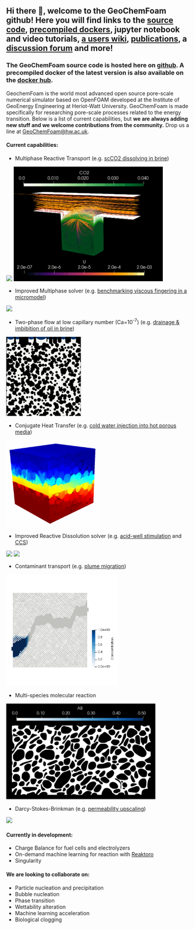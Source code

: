 ## Hi there 👋, welcome to the GeoChemFoam github! Here you will find links to the [source code](https://github.com/GeoChemFoam/GeoChemFoam-4.8), [precompiled dockers](https://hub.docker.com/r/jcmaes), jupyter notebook and video tutorials, [a users wiki](https://github.com/GeoChemFoam/GeoChemFoam/wiki), [publications](https://github.com/GeoChemFoam/GeoChemFoam/tree/main/GeoChemFoam_Papers), a [discussion forum](https://github.com/GeoChemFoam/GeoChemFoam/discussions) and more!

### The GeoChemFoam source code is hosted here on [github](https://github.com/GeoChemFoam/GeoChemFoam-4.6/blob/main/doc/GeoChemFoam-User-Guide.pdf). A precompiled docker of the latest version is also available on the [docker hub](https://hub.docker.com/r/jcmaes/geochemfoam-4.8).

GeochemFoam is the world most advanced open source pore-scale numerical simulator based on OpenFOAM developed at the Institute of GeoEnergy Engineering at Heriot-Watt University. GeoChemFoam is made specifically for researching pore-scale processes related to the energy transition. Below is a list of current capabilities, but __we are always adding new stuff and we welcome contributions from the community.__ Drop us a line at GeoChemFoam@hw.ac.uk.

#### __Current capabilities:__
- Multiphase Reactive Transport (e.g. [scCO2 dissolving in brine](https://arxiv.org/pdf/2103.03579.pdf))

<img src="https://github.com/GeoChemFoam/GeoChemFoam/blob/main/wikiImages/multiphaseReactive.gif" width="300"> <img src="https://github.com/GeoChemFoam/GeoChemFoam/blob/main/wikiImages/CavityDissolution.gif" width="400">

- Improved Multiphase solver (e.g. [benchmarking viscous fingering in a micromodel](https://github.com/GeoChemFoam/GeoChemFoam/blob/main/GeoChemFoam_Papers/Zhaoetal2019_PoreScaleModels_PNAS.pdf))

<img src="https://github.com/GeoChemFoam/GeoChemFoam/blob/main/wikiImages/multiphaseFlow.gif" width="200">

- Two-phase flow at low capillary number (Ca=10<sup>-7</sup>) (e.g. [drainage & imbibition of oil in brine](https://arxiv.org/abs/2105.10576))

<img src="https://github.com/GeoChemFoam/GeoChemFoam/blob/main/wikiImages/multiphaseFlowLowCa.gif" width="200"> 

- Conjugate Heat Transfer (e.g. [cold water injection into hot porous media](https://arxiv.org/abs/2110.03311))

<img src="https://github.com/GeoChemFoam/GeoChemFoam/blob/main/wikiImages/spherePacking.gif" width="250">

- Improved Reactive Dissolution solver (e.g. [acid-well stimulation](https://www.earthdoc.org/content/papers/10.3997/2214-4609.202035250) and [CCS](https://arxiv.org/abs/2204.07019))

<img src="https://github.com/GeoChemFoam/GeoChemFoam/blob/main/wikiImages/HM120_60_120Pe100_K10AnimatedSlices.gif" width="200"> <img src="https://github.com/GeoChemFoam/GeoChemFoam/blob/main/wikiImages/HM120_60_120Pe1_K0.1AnimatedSlices.gif" width="200"> 

- Contaminant transport (e.g. [plume migration](https://arxiv.org/abs/2103.03597))

<img src="https://github.com/GeoChemFoam/GeoChemFoam/blob/main/wikiImages/ns_het.gif" width="300"> 

- Multi-species molecular reaction 
 
<img src="https://github.com/GeoChemFoam/GeoChemFoam/blob/main/wikiImages/singlePhaseBimolecularReaction.gif" width="400">

- Darcy-Stokes-Brinkman (e.g. [permeability upscaling](https://www.nature.com/articles/s41598-021-82029-2))

<img src="https://github.com/GeoChemFoam/GeoChemFoam/blob/main/wikiImages/EstailladesStreamlineNewPNGGIF.gif" width="400"> 

#### __Currently in development:__
- Charge Balance for fuel cells and electrolyzers
- On-demand machine learning for reaction with [Reaktoro](https://reaktoro.org)
- Singularity

#### __We are looking to collaborate on:__
- Particle nucleation and precipitation
- Bubble nucleation
- Phase transition
- Wettability alteration
- Machine learning acceleration
- Biological clogging


